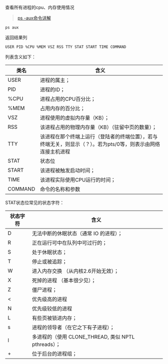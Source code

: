 查看所有进程的cpu、内存使用情况

> [ps -aux命令详解](https://www.cnblogs.com/dion-90/articles/9048627.html)

```shell
ps aux
```

返回结果列

```
USER PID %CPU %MEM VSZ RSS TTY STAT START TIME COMMAND
```

列表含义如下：

| 类名    | 含义                                                         |
| ------- | ------------------------------------------------------------ |
| USER    | 进程的属主；                                                 |
| PID     | 进程的ID；                                                   |
| %CPU    | 进程占用的CPU百分比；                                        |
| %MEM    | 占用内存的百分比；                                           |
| VSZ     | 进程使用的虚拟内存量（KB）；                                 |
| RSS     | 该进程占用的物理内存量（KB）（驻留中页的数量）；             |
| TTY     | 该进程在那个终端上运行（登陆者的终端位置），若与终端无关，则显示（？）。若为pts/0等，则表示由网络连接主机进程 |
| STAT    | 状态位                                                       |
| START   | 该进程被触发启动时间；                                       |
| TIME    | 该进程实际使用CPU运行的时间；                                |
| COMMAND | 命令的名称和参数                                             |

STAT状态位常见的状态字符：

| 状态字符 | 含义                                                |
| -------- | --------------------------------------------------- |
| D        | 无法中断的休眠状态（通常 IO 的进程）；              |
| R        | 正在运行可中在队列中可过行的；                      |
| S        | 处于休眠状态；                                      |
| T        | 停止或被追踪；                                      |
| W        | 进入内存交换 （从内核2.6开始无效）；                |
| X        | 死掉的进程 （基本很少见）；                         |
| Z        | 僵尸进程；                                          |
| <        | 优先级高的进程                                      |
| N        | 优先级较低的进程                                    |
| L        | 有些页被锁进内存；                                  |
| s        | 进程的领导者（在它之下有子进程）；                  |
| l        | 多进程的（使用 CLONE_THREAD, 类似 NPTL pthreads）； |
| +        | 位于后台的进程组；                                  |